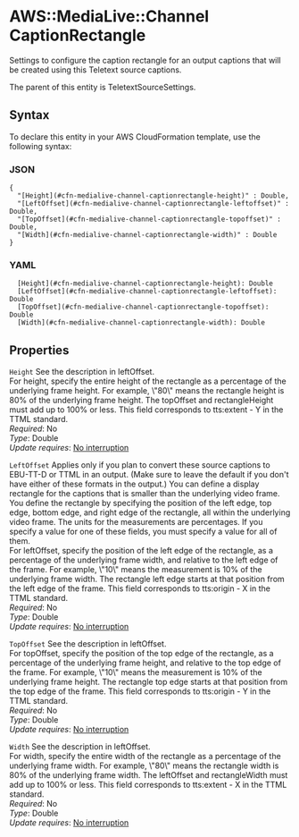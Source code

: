 # AWS::MediaLive::Channel CaptionRectangle<a name="aws-properties-medialive-channel-captionrectangle"></a>

Settings to configure the caption rectangle for an output captions that will be created using this Teletext source captions\.

The parent of this entity is TeletextSourceSettings\.

## Syntax<a name="aws-properties-medialive-channel-captionrectangle-syntax"></a>

To declare this entity in your AWS CloudFormation template, use the following syntax:

### JSON<a name="aws-properties-medialive-channel-captionrectangle-syntax.json"></a>

```
{
  "[Height](#cfn-medialive-channel-captionrectangle-height)" : Double,
  "[LeftOffset](#cfn-medialive-channel-captionrectangle-leftoffset)" : Double,
  "[TopOffset](#cfn-medialive-channel-captionrectangle-topoffset)" : Double,
  "[Width](#cfn-medialive-channel-captionrectangle-width)" : Double
}
```

### YAML<a name="aws-properties-medialive-channel-captionrectangle-syntax.yaml"></a>

```
  [Height](#cfn-medialive-channel-captionrectangle-height): Double
  [LeftOffset](#cfn-medialive-channel-captionrectangle-leftoffset): Double
  [TopOffset](#cfn-medialive-channel-captionrectangle-topoffset): Double
  [Width](#cfn-medialive-channel-captionrectangle-width): Double
```

## Properties<a name="aws-properties-medialive-channel-captionrectangle-properties"></a>

`Height`  <a name="cfn-medialive-channel-captionrectangle-height"></a>
See the description in leftOffset\.  
 For height, specify the entire height of the rectangle as a percentage of the underlying frame height\. For example, \\"80\\" means the rectangle height is 80% of the underlying frame height\. The topOffset and rectangleHeight must add up to 100% or less\. This field corresponds to tts:extent \- Y in the TTML standard\.  
*Required*: No  
*Type*: Double  
*Update requires*: [No interruption](https://docs.aws.amazon.com/AWSCloudFormation/latest/UserGuide/using-cfn-updating-stacks-update-behaviors.html#update-no-interrupt)

`LeftOffset`  <a name="cfn-medialive-channel-captionrectangle-leftoffset"></a>
Applies only if you plan to convert these source captions to EBU\-TT\-D or TTML in an output\. \(Make sure to leave the default if you don't have either of these formats in the output\.\) You can define a display rectangle for the captions that is smaller than the underlying video frame\. You define the rectangle by specifying the position of the left edge, top edge, bottom edge, and right edge of the rectangle, all within the underlying video frame\. The units for the measurements are percentages\. If you specify a value for one of these fields, you must specify a value for all of them\.  
 For leftOffset, specify the position of the left edge of the rectangle, as a percentage of the underlying frame width, and relative to the left edge of the frame\. For example, \\"10\\" means the measurement is 10% of the underlying frame width\. The rectangle left edge starts at that position from the left edge of the frame\. This field corresponds to tts:origin \- X in the TTML standard\.  
*Required*: No  
*Type*: Double  
*Update requires*: [No interruption](https://docs.aws.amazon.com/AWSCloudFormation/latest/UserGuide/using-cfn-updating-stacks-update-behaviors.html#update-no-interrupt)

`TopOffset`  <a name="cfn-medialive-channel-captionrectangle-topoffset"></a>
See the description in leftOffset\.  
 For topOffset, specify the position of the top edge of the rectangle, as a percentage of the underlying frame height, and relative to the top edge of the frame\. For example, \\"10\\" means the measurement is 10% of the underlying frame height\. The rectangle top edge starts at that position from the top edge of the frame\. This field corresponds to tts:origin \- Y in the TTML standard\.  
*Required*: No  
*Type*: Double  
*Update requires*: [No interruption](https://docs.aws.amazon.com/AWSCloudFormation/latest/UserGuide/using-cfn-updating-stacks-update-behaviors.html#update-no-interrupt)

`Width`  <a name="cfn-medialive-channel-captionrectangle-width"></a>
See the description in leftOffset\.  
 For width, specify the entire width of the rectangle as a percentage of the underlying frame width\. For example, \\"80\\" means the rectangle width is 80% of the underlying frame width\. The leftOffset and rectangleWidth must add up to 100% or less\. This field corresponds to tts:extent \- X in the TTML standard\.  
*Required*: No  
*Type*: Double  
*Update requires*: [No interruption](https://docs.aws.amazon.com/AWSCloudFormation/latest/UserGuide/using-cfn-updating-stacks-update-behaviors.html#update-no-interrupt)